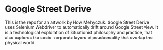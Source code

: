 # Google Street Derive

This is the repo for an artwork by How Melnyczuk.
Google Street Derive uses Selenium Webdriver to automatically drift around Google Street view.
It is a technological exploration of Situationist philosophy and practice, that also explores the socio-corporate layers of psudeoreality that overlap the physical world.
